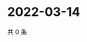 # 2022-03-14

共 0 条

<!-- BEGIN WEIBO -->
<!-- 最后更新时间 Mon Mar 14 2022 16:01:47 GMT+0800 (China Standard Time) -->

<!-- END WEIBO -->
